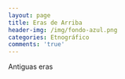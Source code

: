 ```yaml
---
layout: page
title: Eras de Arriba
header-img: /img/fondo-azul.png
categories: Etnográfico
comments: 'true'
---
```



Antiguas eras

<div class="photo-gallery">
<ul>
</ul>
</div>
